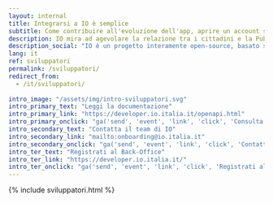 ```yaml
---
layout: internal
title: Integrarsi a IO è semplice
subtitle: Come contribuire all'evoluzione dell'app, aprire un account sviluppatore, contribuire attivamente al progetto open source
description: IO mira ad agevolare la relazione tra i cittadini e la Pubblica Amministrazione attraverso la creazione di una piattaforma di componenti riutilizzabili in grado di rendere i servizi digitali più efficaci.
description_social: "IO è un progetto interamente open-source, basato sulla creazione di una piattaforma di componenti riutilizzabili, in grado di rendere i servizi digitali più efficaci."
lang: it
ref: sviluppatori
permalink: /sviluppatori/
redirect_from:
  - /it/sviluppatori/
  
intro_image: "/assets/img/intro-sviluppatori.svg"
intro_primary_text: "Leggi la documentazione"
intro_primary_link: "https://developer.io.italia.it/openapi.html"
intro_primary_onclick: "ga('send', 'event', 'link', 'click', 'Consulta documentazione dev', 1)"
intro_secondary_text: "Contatta il team di IO"
intro_secondary_link: "mailto:onboarding@io.italia.it"
intro_secondary_onclick: "ga('send', 'event', 'link', 'click', 'Contatta il team dev', 1)"
intro_ter_text: "Registrati al Back-Office"
intro_ter_link: "https://developer.io.italia.it/"
intro_ter_onclick: "ga('send', 'event', 'link', 'click', 'Registrati al back-office', 1)"
---
```

{% include sviluppatori.html %}